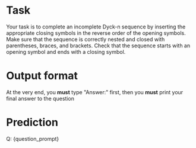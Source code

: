 # Task
Your task is to complete an incomplete Dyck-n sequence by inserting the appropriate closing symbols in the reverse order of the opening symbols. Make sure that the sequence is correctly nested and closed with parentheses, braces, and brackets. Check that the sequence starts with an opening symbol and ends with a closing symbol.

# Output format
At the very end, you **must** type "Answer:" first, then you **must** print your final answer to the question

# Prediction
Q: {question_prompt}